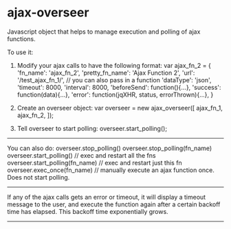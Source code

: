ajax-overseer
=============

Javascript object that helps to manage execution and polling of ajax functions.

To use it:
1) Modify your ajax calls to have the following format:
    var ajax_fn_2 = {
        'fn_name': 'ajax_fn_2',
        'pretty_fn_name': 'Ajax Function 2',
        'url': '/test_ajax_fn_1/',  // you can also pass in a function
        'dataType': 'json',
        'timeout': 8000,
        'interval': 8000,
        'beforeSend': function(){...},
        'success': function(data){...},
        'error': function(jqXHR, status, errorThrown){...},
    }

2) Create an overseer object:
var overseer = new ajax_overseer([
            ajax_fn_1,
            ajax_fn_2,
        ]);

3) Tell overseer to start polling:
overseer.start_polling();

------------------

You can also do:
overseer.stop_polling()
overseer.stop_polling(fn_name)
overseer.start_polling()   // exec and restart all the fns
overseer.start_polling(fn_name)   // exec and restart just this fn
overseer.exec_once(fn_name)     // manually execute an ajax function once. Does not start polling.


-----------------

If any of the ajax calls gets an error or timeout, it will display a timeout message to the user, and execute the function again after a certain backoff time has elapsed. This backoff time exponentially grows.

------------------
